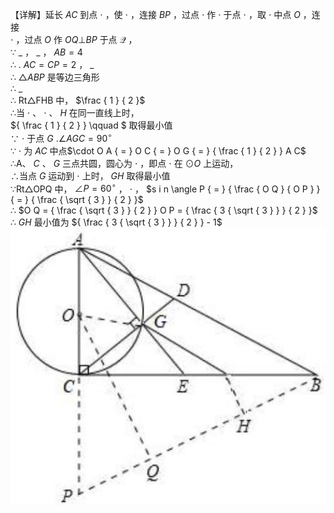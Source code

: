 【详解】延长 $A C$ 到点 $\cdot$ ，使 $\cdot$ ，连接 $B P$ ，过点 $\cdot$ 作 $\cdot$ 于点 $\cdot$ ，取 $\cdot$ 中点 $O$ ，连接  
$\cdot$ ，过点 $O$ 作 $O Q \bot B P$ 于点 $\mathcal { Q }$ ，  
∵ $\_$ ， $\_$ ， $A B { = } 4$   
∴ $. \ A C = C P { = } 2$ ， $\_$   
∴ $\triangle A B P$ 是等边三角形  
∴ $\_$   
∴ Rt△FHB 中， $\frac { 1 } { 2 }$   
∴当 $\cdot$ 、 $\cdot$ 、 $H$ 在同一直线上时，  
${ \frac { 1 } { 2 } } \qquad $ 取得最小值  
∵ $\cdot$ 于点 $G$ $. \angle A G C = 9 0 ^ { \circ }$   
∵ $\cdot$ 为 $A C$ 中点$\cdot O A { = } O C { = } O G { = } { \frac { 1 } { 2 } } A C$   
∴A、 $C$ 、 $G$ 三点共圆，圆心为 $\cdot$ ，即点 $\cdot$ 在 $\odot O$ 上运动，  
∴当点 $G$ 运动到 $\cdot$ 上时， $G H$ 取得最小值  
∵Rt△OPQ 中， $\angle P = 6 0 ^ { \circ }$ ， $\cdot$ ， $s i n \angle P { = } { \frac { O Q } { O P } } { = } { \frac { \sqrt { 3 } } { 2 } }$   
∴ $O Q = { \frac { \sqrt { 3 } } { 2 } } O P = { \frac { 3 { \sqrt { 3 } } } { 2 } }$ ∴ $G H$ 最小值为 ${ \frac { 3 { \sqrt { 3 } } } { 2 } } - 1$
![](<../../qs_image_DB/专题2-5_最值模型之阿氏圆与胡不归（解析版）/b9669adb9abc79b1401b2ab16d3d0c62b395ca9e513e77d4b93b56741a3c4860.jpg>)
